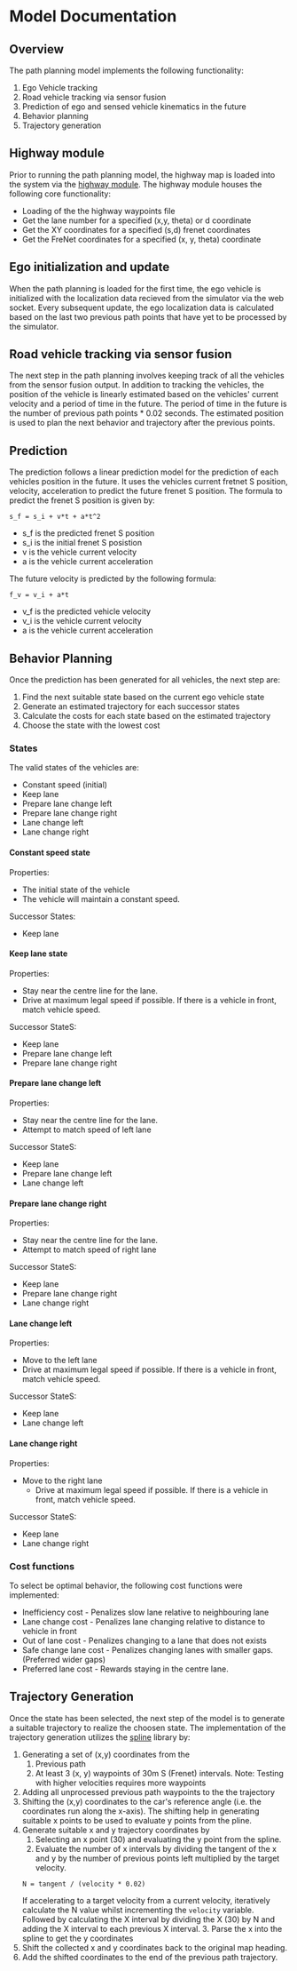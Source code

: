 # Model Documentation
## Overview
The path planning model implements the following functionality:
1. Ego Vehicle tracking
2. Road vehicle tracking via sensor fusion
3. Prediction of ego and sensed vehicle kinematics in the future
4. Behavior planning
5. Trajectory generation

## Highway module
Prior to running the path planning model, the highway map is loaded into the system via the 
[highway module](src/highway.cpp). The highway module houses the following core functionality:
* Loading of the the highway waypoints file
* Get the lane number for a specified (x,y, theta) or d coordinate
* Get the XY coordinates for a specified (s,d) frenet coordinates
* Get the FreNet coordinates for a specified (x, y, theta) coordinate

## Ego initialization and update
When the path planning is loaded for the first time, the ego vehicle is initialized with the localization data 
recieved from the simulator via the web socket. Every subsequent update, the ego localization data is calculated 
based on the last two previous path points that have yet to be processed by the simulator.

## Road vehicle tracking via sensor fusion
The next step in the path planning involves keeping track of all the vehicles from the sensor fusion output. 
In addition to tracking the vehicles, the position of the vehicle is linearly estimated based on the vehicles'
current velocity and a period of time in the future. The period of time in the future is the number of previous 
path points * 0.02 seconds. The estimated position is used to plan the next behavior and trajectory after the 
previous points.

## Prediction
The prediction follows a linear prediction model for the prediction of each vehicles position in the future. 
It uses the vehicles current fretnet S position, velocity, acceleration to predict the future frenet S position. 
The formula to predict the frenet S position is given by:
```
s_f = s_i + v*t + a*t^2
```
- s_f is the predicted frenet S position
- s_i is the initial frenet S posistion
- v is the vehicle current velocity
- a is the vehicle current acceleration

The future velocity is predicted by the following formula:
```
f_v = v_i + a*t
```
- v_f is the predicted vehicle velocity
- v_i is the vehicle current velocity
- a is the vehicle current acceleration

## Behavior Planning
Once the prediction has been generated for all vehicles, the next step are:
1. Find the next suitable state based on the current ego vehicle state
2. Generate an estimated trajectory for each successor states
3. Calculate the costs for each state based on the estimated trajectory
4. Choose the state with the lowest cost

### States
The valid states of the vehicles are:
- Constant speed (initial)
- Keep lane
- Prepare lane change left
- Prepare lane change right
- Lane change left
- Lane change right 

#### Constant speed state
Properties:
- The initial state of the vehicle
- The vehicle will maintain a constant speed.

Successor States:
- Keep lane

#### Keep lane state
Properties:
- Stay near the centre line for the lane.
- Drive at maximum legal speed if possible. If there is a vehicle in front, match vehicle speed.

Successor StateS:
- Keep lane
- Prepare lane change left
- Prepare lane change right

#### Prepare lane change left
Properties:
- Stay near the centre line for the lane.
- Attempt to match speed of left lane

Successor StateS:
- Keep lane
- Prepare lane change left
- Lane change left

#### Prepare lane change right
Properties:
- Stay near the centre line for the lane.
- Attempt to match speed of right lane

Successor StateS:
- Keep lane
- Prepare lane change right
- Lane change right

#### Lane change left
Properties:
- Move to the left lane
- Drive at maximum legal speed if possible. If there is a vehicle in front, match vehicle speed.

Successor StateS:
- Keep lane
- Lane change left

#### Lane change right 
Properties:
- Move to the right lane
  - Drive at maximum legal speed if possible. If there is a vehicle in front, match vehicle speed.

Successor StateS:
- Keep lane
- Lane change right

### Cost functions
To select be optimal behavior, the following cost functions were implemented:
- Inefficiency cost - Penalizes slow lane relative to neighbouring lane
- Lane change cost - Penalizes lane changing relative to distance to vehicle in front
- Out of lane cost - Penalizes changing to a lane that does not exists
- Safe change lane cost - Penalizes changing lanes with smaller gaps. (Preferred wider gaps)
- Preferred lane cost - Rewards staying in the centre lane.

## Trajectory Generation
Once the state has been selected, the next step of the model is to generate a suitable trajectory to 
realize the choosen state. The implementation of the trajectory generation utilizes the 
[spline](https://kluge.in-chemnitz.de/opensource/spline/) library by:
1. Generating a set of (x,y) coordinates from the 
   1. Previous path
   2. At least 3 (x, y) waypoints of 30m S (Frenet) intervals. Note: Testing with higher velocities requires more 
   waypoints
2. Adding all unprocessed previous path waypoints to the the trajectory
3. Shifting the (x,y) coordinates to the car's reference angle (i.e. the coordinates run along the x-axis). The shifting 
help in generating suitable x points to be used to evaluate y points from the pline.
4. Generate suitable x and y trajectory coordinates by
   1. Selecting an x point (30) and evaluating the y point from the spline.
   2. Evaluate the number of x intervals by dividing the tangent of the x and y by the number of previous points left 
   multiplied by the target velocity.
   ```
   N = tangent / (velocity * 0.02)
   ```
   If accelerating to a target velocity from a current velocity, iteratively calculate the N value whilst incrementing 
   the `velocity` variable. Followed by calculating the X interval by dividing the X (30) by N and adding the X interval
   to each previous X interval.
   3. Parse the x into the spline to get the y coordinates
5. Shift the collected x and y coordinates back to the original map heading.
6. Add the shifted coordinates to the end of the previous path trajectory.